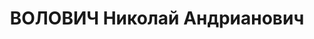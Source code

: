 ---
title: ВОЛОВИЧ Николай Андрианович
description: "Род. в 1898, быв. Таврическая губ., с. Тимашевка, украинец, член ВКП(б)\
  \ с 1919г. Проживал: г. Ростов-на-Дону. Инженер-транспортник Управления железной\
  \ дороги им.Ворошилова (начальник службы пути Азово-Черноморской железной дороги\
  \ им. Ворошилова. В апреле 1937г. награжден орденом Ленина) \n  Арестован 09.02.1937.\
  \ Обв.: к/р деятельность по ст.ст. 58-7, 58-11 УК РСФСР. Приговор: выездная сессия\
  \ ВК ВС СССР в г. Ростов-на-Дону, 16.06.1937 – ВМН с конфискацией имущества. Расстрелян\
  \ 16.06.1937, в г.Ростове-на-Дону. \n  Реабилитирован ВК ВС СССР 24.10.1957 за отсутствием\
  \ состава преступления"
---